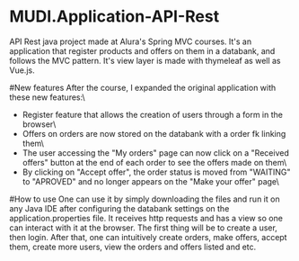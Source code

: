 # MUDI.Application-API-Rest
API Rest java project made at Alura's Spring MVC courses. It's an application that register products and offers on them in a databank, and follows the MVC pattern. It's view layer is made with thymeleaf as well as Vue.js. 

#New features 
After the course, I expanded the original application with these new features:\
- Register feature that allows the creation of users through a form in the browser\ 
- Offers on orders are now stored on the databank with a order fk linking them\
- The user accessing the "My orders" page can now click on a "Received offers" button at the end of each order to see the offers made on them\ 
- By clicking on "Accept offer", the order status is moved from "WAITING" to "APROVED" and no longer appears on the "Make your offer" page\


#How to use
One can use it by simply downloading the files and run it on any Java IDE after configuring the databank settings on the application.properties file. It receives http requests and has a view so one can interact with it at the browser. The first thing will be to create a user, then login. After that, one can intuitively create orders, make offers, accept them, create more users, view the orders and offers listed and etc.

